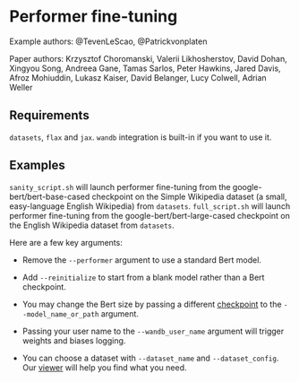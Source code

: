 # Performer fine-tuning

Example authors: @TevenLeScao, @Patrickvonplaten

Paper authors: Krzysztof Choromanski, Valerii Likhosherstov, David Dohan, Xingyou Song, Andreea Gane, Tamas Sarlos, Peter Hawkins, Jared Davis, Afroz Mohiuddin, Lukasz Kaiser, David Belanger, Lucy Colwell, Adrian Weller

## Requirements

`datasets`, `flax` and `jax`. `wandb` integration is built-in if you want to use it.

## Examples

`sanity_script.sh` will launch performer fine-tuning from the google-bert/bert-base-cased checkpoint on the Simple Wikipedia dataset (a small, easy-language English Wikipedia) from `datasets`.
`full_script.sh` will launch performer fine-tuning from the google-bert/bert-large-cased checkpoint on the English Wikipedia dataset from `datasets`.

Here are a few key arguments:
- Remove the `--performer` argument to use a standard Bert model.
  
- Add `--reinitialize` to start from a blank model rather than a Bert checkpoint. 
  
- You may change the Bert size by passing a different [checkpoint](https://hf-mirror.com/transformers/pretrained_models.html) to the `--model_name_or_path` argument.

- Passing your user name to the `--wandb_user_name` argument will trigger weights and biases logging.

- You can choose a dataset with `--dataset_name` and `--dataset_config`. Our [viewer](https://hf-mirror.com/datasets/viewer/) will help you find what you need.